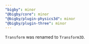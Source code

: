 ```yaml
---
"bigby": minor
"@bigby/core": minor
"@bigby/plugin-physics3d": minor
"@bigby/plugin-three": minor
---
```


`Transform` was renamed to `Transform3D`.
